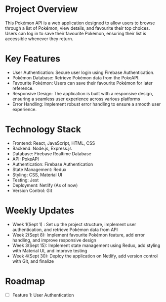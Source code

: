 # Project Overview

This Pokémon API is a web application designed to allow users to browse through a list of Pokémon, view details, and favourite their top choices. Users can log in to save their favourite Pokémon, ensuring their list is accessible whenever they return. 

# Key Features

- User Authentication: Secure user login using Firebase Authentication. 
- Pokémon Database: Retrieve Pokémon data from the PokeAPI.
- Favourite Pokémon: Users can save their favourite Pokémon for later reference.
- Responsive Design: The application is built with a responsive design, ensuring a seamless user experience across various platforms
- Error Handling: Implement robust error handling to ensure a smooth user experience.

# Technology Stack
- Frontend: React, JavaScript, HTML, CSS
- Backend: Node.js, Express.js
- Database: Firebase Realtime Database
- API: PokeAPI
- Authentication: Firebase Authentication
- State Management: Redux
- Styling: CSS, Material UI
- Testing: Jest
- Deployment: Netlify (As of now)
- Version Control: Git

# Weekly Updates
- Week 1(Sept 1) : Set up the project structure, implement user authentication, and retrieve Pokémon data from API
- Week 2(Sept 8): Implement favourite Pokémon feature, add error handling, and improve responsive design
- Week 3(Sept 15): Implement state management using Redux, add styling with Material UI, and improve testing
- Week 4(Sept 30): Deploy the application on Netlify, add version control with Git, and finalize

# Roadmap
- [ ] Feature 1: User Authentication